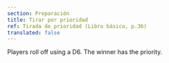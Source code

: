 ```yaml
---
section: Preparación
title: Tirar por prioridad
ref: Tirada de prioridad (Libro básico, p.36)
translated: false
---
```


Players roll off using a D6. The winner has the priority.
